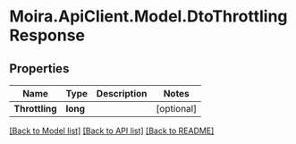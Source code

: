 # Moira.ApiClient.Model.DtoThrottlingResponse

## Properties

Name | Type | Description | Notes
------------ | ------------- | ------------- | -------------
**Throttling** | **long** |  | [optional] 

[[Back to Model list]](../../README.md#documentation-for-models) [[Back to API list]](../../README.md#documentation-for-api-endpoints) [[Back to README]](../../README.md)

